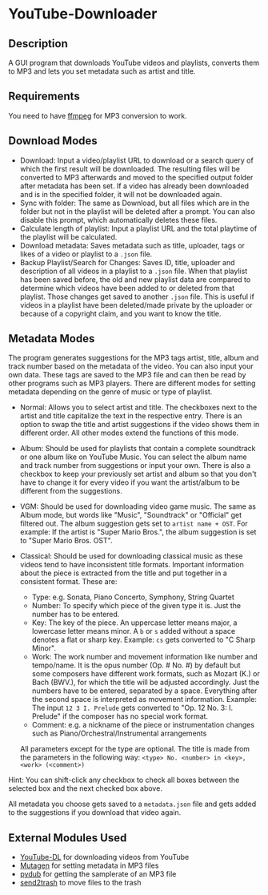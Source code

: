 # YouTube-Downloader
## Description
A GUI program that downloads YouTube videos and playlists, converts them to MP3 and lets you set metadata such as artist and title.

## Requirements
You need to have [ffmpeg](https://ffmpeg.org/download.html) for MP3 conversion to work.

## Download Modes
- Download: Input a video/playlist URL to download or a search query of which the first result will be downloaded. The resulting files will be converted to MP3 afterwards and moved to the specified output folder after metadata has been set. If a video has already been downloaded and is in the specified folder, it will not be downloaded again.
- Sync with folder: The same as Download, but all files which are in the folder but not in the playlist will be deleted after a prompt. You can also disable this prompt, which automatically deletes these files.
- Calculate length of playlist: Input a playlist URL and the total playtime of the playlist will be calculated.
- Download metadata: Saves metadata such as title, uploader, tags or likes of a video or playlist to a `.json` file.
- Backup Playlist/Search for Changes: Saves ID, title, uploader and description of all videos in a playlist to a `.json` file. When that playlist has been saved before, the old and new playlist data are compared to determine which videos have been added to or deleted from that playlist. Those changes get saved to another `.json` file. This is useful if videos in a playlist have been deleted/made private by the uploader or because of a copyright claim, and you want to know the title.

## Metadata Modes
The program generates suggestions for the MP3 tags artist, title, album and track number based on the metadata of the video. You can also input your own data. These tags are saved to the MP3 file and can then be read by other programs such as MP3 players. There are different modes for setting metadata depending on the genre of music or type of playlist.

- Normal: Allows you to select artist and title. The checkboxes next to the artist and title capitalize the text in the respective entry. There is an option to swap the title and artist suggestions if the video shows them in different order. All other modes extend the functions of this mode.
- Album: Should be used for playlists that contain a complete soundtrack or one album like on YouTube Music. You can select the album name and track number from suggestions or input your own. There is also a checkbox to keep your previously set artist and album so that you don't have to change it for every video if you want the artist/album to be different from the suggestions.
- VGM: Should be used for downloading video game music. The same as Album mode, but words like "Music", "Soundtrack" or "Official" get filtered out. The album suggestion gets set to `artist name + OST`. For example: If the artist is "Super Mario Bros.", the album suggestion is set to "Super Mario Bros. OST".
- Classical: Should be used for downloading classical music as these videos tend to have inconsistent title formats. Important information about the piece is extracted from the title and put together in a consistent format. These are:
    - Type: e.g. Sonata, Piano Concerto, Symphony, String Quartet
    - Number: To specify which piece of the given type it is. Just the number has to be entered.
    - Key: The key of the piece. An uppercase letter means major, a lowercase letter means minor. A `b` or `s` added without a space denotes a flat or sharp key. Example: `cs` gets converted to "C Sharp Minor".
    - Work: The work number and movement information like number and tempo/name. It is the opus number (Op. # No. #) by default but some composers have different work formats, such as Mozart (K.) or Bach (BWV.), for which the title will be adjusted accordingly. Just the numbers have to be entered, separated by a space. Everything after the second space is interpreted as movement information. Example: The input `12 3 I. Prelude` gets converted to "Op. 12 No. 3: I. Prelude" if the composer has no special work format.
    - Comment: e.g. a nickname of the piece or instrumentation changes such as Piano/Orchestral/Instrumental arrangements
  
  All parameters except for the type are optional. The title is made from the parameters in the following way: `<type> No. <number> in <key>, <work> (<comment>)`

Hint: You can shift-click any checkbox to check all boxes between the selected box and the next checked box above.

All metadata you choose gets saved to a `metadata.json` file and gets added to the suggestions if you download that video again.

## External Modules Used
- [YouTube-DL](https://github.com/ytdl-org/youtube-dl) for downloading videos from YouTube
- [Mutagen](https://github.com/quodlibet/mutagen) for setting metadata in MP3 files
- [pydub](https://github.com/jiaaro/pydub) for getting the samplerate of an MP3 file
- [send2trash](https://pypi.org/project/Send2Trash/) to move files to the trash

